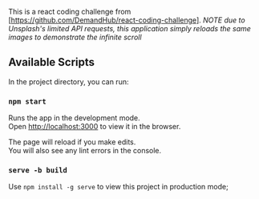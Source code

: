 This is a react coding challenge from [https://github.com/DemandHub/react-coding-challenge].
_NOTE due to Unsplash's limited API requests, this application simply reloads the same images to demonstrate the infinite scroll_


## Available Scripts

In the project directory, you can run:

### `npm start`

Runs the app in the development mode.<br>
Open [http://localhost:3000](http://localhost:3000) to view it in the browser.

The page will reload if you make edits.<br>
You will also see any lint errors in the console.

### `serve -b build`

Use `npm install -g serve` to view this project in production mode;
